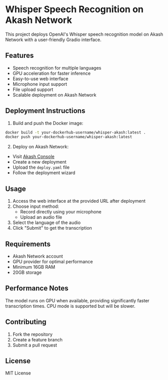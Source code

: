 # Whisper Speech Recognition on Akash Network

This project deploys OpenAI's Whisper speech recognition model on Akash Network with a user-friendly Gradio interface.

## Features

- Speech recognition for multiple languages
- GPU acceleration for faster inference
- Easy-to-use web interface
- Microphone input support
- File upload support
- Scalable deployment on Akash Network

## Deployment Instructions

1. Build and push the Docker image:
```bash
docker build -t your-dockerhub-username/whisper-akash:latest .
docker push your-dockerhub-username/whisper-akash:latest
```

2. Deploy on Akash Network:
- Visit [Akash Console](https://console.akash.network)
- Create a new deployment
- Upload the `deploy.yaml` file
- Follow the deployment wizard

## Usage

1. Access the web interface at the provided URL after deployment
2. Choose input method:
   - Record directly using your microphone
   - Upload an audio file
3. Select the language of the audio
4. Click "Submit" to get the transcription

## Requirements

- Akash Network account
- GPU provider for optimal performance
- Minimum 16GB RAM
- 20GB storage

## Performance Notes

The model runs on GPU when available, providing significantly faster transcription times. CPU mode is supported but will be slower.

## Contributing

1. Fork the repository
2. Create a feature branch
3. Submit a pull request

## License

MIT License 